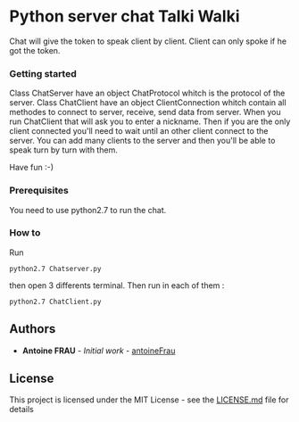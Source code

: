 # Python server chat Talki Walki

Chat will give the token to speak client by client. Client can only spoke if he got the token.

### Getting started

Class ChatServer have an object ChatProtocol whitch is the protocol of the server.
Class ChatClient have an object ClientConnection whitch contain all methodes to connect to server, receive, send data from server.
When you run ChatClient that will ask you to enter a nickname.
Then if you are the only client connected you'll need to wait until an other client connect to the server.
You can add many clients to the server and then you'll be able to speak turn by turn with them.

Have fun :-)

### Prerequisites

You need to use python2.7 to run the chat.

### How to

Run 
```
python2.7 Chatserver.py
```
then open 3 differents terminal.
Then run in each of them :
```
python2.7 ChatClient.py
```

## Authors

* **Antoine FRAU** - *Initial work* - [antoineFrau](https://github.com/antoineFrau)

## License

This project is licensed under the MIT License - see the [LICENSE.md](LICENSE.md) file for details
